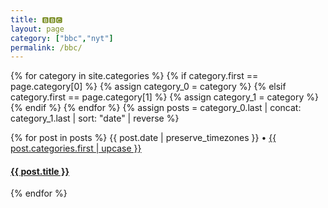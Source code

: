 ```yaml
---
title: 🅱🅱🅲
layout: page
category: ["bbc","nyt"]
permalink: /bbc/
---
```

{% for category in site.categories %}
  {% if category.first == page.category[0] %}
    {% assign category_0 = category %}
  {% elsif category.first == page.category[1] %}
    {% assign category_1 = category %}
  {% endif %} 
{% endfor %}
{% assign posts = category_0.last | concat: category_1.last | sort: "date" | reverse %}
<div>
{% for post in posts %}
  <span class="postdate">{{ post.date | preserve_timezones }}</span> • <span class="author"><a href="{{ site.url }}{{ site.baseurl }}/{{ post.categories }}">{{ post.categories.first | upcase }}</a></span>
  <h4><a href="{{site.url}}{{site.baseurl}}{{ post.url }}">{{ post.title }}</a></h4>
{% endfor %}
</div>

